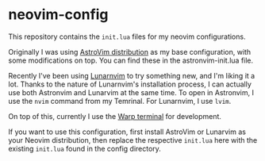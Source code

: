 # neovim-config

This repository contains the `init.lua` files for my neovim configurations.

Originally I was using [AstroVim distribution](https://astronvim.com/) as my base configuration, with some modifications on top. You can find these in the astronvim-init.lua file.

Recently I've been using [Lunarnvim](https://www.lunarvim.org/) to try something new, and I'm liking it a lot. Thanks to the nature of Lunarnvim's installation process, I can actually use both Astronvim and Lunarvim at the same time. To open in Astronvim, I use the `nvim` command from my Temrinal. For Lunarnvim, I use `lvim`.

On top of this, currently I use the [Warp terminal](https://www.warp.dev/) for development.

If you want to use this configuration, first install AstroVim or Lunarvim as your Neovim distribution, then replace the respective `init.lua` here with the existing `init.lua` found in the config directory.
